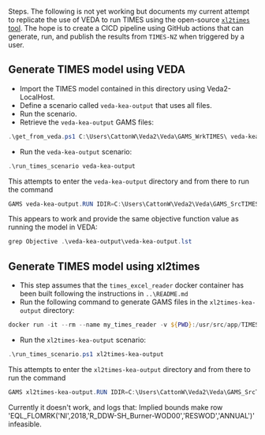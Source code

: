 Steps. The following is not yet working but documents my current attempt to replicate the use of VEDA to run TIMES using the open-source [`xl2times` tool](https://github.com/etsap-TIMES/xl2times). The hope is to create a CICD pipeline using GitHub actions that can generate, run, and publish the results from `TIMES-NZ` when triggered by a user.

## Generate TIMES model using VEDA
* Import the TIMES model contained in this directory using Veda2-LocalHost.
* Define a scenario called `veda-kea-output` that uses all files.
* Run the scenario.
* Retrieve the `veda-kea-output` GAMS files:
```Powershell
.\get_from_veda.ps1 C:\Users\CattonW\Veda2\Veda\GAMS_WrkTIMES\ veda-kea-output
```
* Run the `veda-kea-output` scenario:
```Powershell
.\run_times_scenario veda-kea-output
```
This attempts to enter the `veda-kea-output` directory and from there to run the command
```Powershell
GAMS veda-kea-output.RUN IDIR=C:\Users\CattonW\Veda2\Veda\GAMS_SrcTIMES.v4.7.6 GDX=C:\Users\cattonw\git\TIMES-NZ-Model-Files\kea-times-model\GAMSSAVE\veda-kea-output PS=99999 r=C:\Users\CattonW\Veda2\Veda\GAMS_SrcTIMES.v4.7.6\_times
```
This appears to work and provide the same objective function value as running the model in VEDA:
```Powershell
grep Objective .\veda-kea-output\veda-kea-output.lst
```

## Generate TIMES model using xl2times
* This step assumes that the `times_excel_reader` docker container has been built following the instructions in `..\README.md`
* Run the following command to generate GAMS files in the `xl2times-kea-output` directory:
```Powershell
docker run -it --rm --name my_times_reader -v ${PWD}:/usr/src/app/TIMES-NZ-KEA times_excel_reader xl2times TIMES-NZ-KEA/ --output_dir TIMES-NZ-KEA/xl2times-kea-output/ --regions NI,SI --dd
```
* Run the `xl2times-kea-output` scenario:
```Powershell
.\run_times_scenario.ps1 xl2times-kea-output
```
This attempts to enter the `xl2times-kea-output` directory and from there to run the command
```Powershell
GAMS xl2times-kea-output.RUN IDIR=C:\Users\CattonW\Veda2\Veda\GAMS_SrcTIMES.v4.7.6 GDX=C:\Users\cattonw\git\TIMES-NZ-Model-Files\kea-times-model\GAMSSAVE\xl2times-kea-output PS=99999 r=C:\Users\CattonW\Veda2\Veda\GAMS_SrcTIMES.v4.7.6\_times
```
Currently it doesn't work, and logs that:
Implied bounds make row 'EQL_FLOMRK('NI',2018,'R_DDW-SH_Burner-WOD00','RESWOD','ANNUAL')' infeasible.